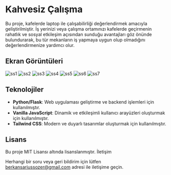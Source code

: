 # Kahvesiz Çalışma

Bu proje, kafelerde laptop ile çalışabilirliği değerlendirmek amacıyla geliştirilmiştir. İş yerinizi veya çalışma ortamınızı kafelerde geçirmenin rahatlık ve sosyal etkileşim açısından sunduğu avantajları göz önünde bulundurarak, bu tür mekanların iş yapmaya uygun olup olmadığını değerlendirmenize yardımcı olur.

## Ekran Görüntüleri

![ss1]()
![ss2]()
![ss3]()
![ss4]()
![ss5]()
![ss6]()
![ss7]()

## Teknolojiler

- **Python/Flask**: Web uygulaması geliştirme ve backend işlemleri için kullanılmıştır.
- **Vanilla JavaScript**: Dinamik ve etkileşimli kullanıcı arayüzleri oluşturmak için kullanılmıştır.
- **Tailwind CSS**: Modern ve duyarlı tasarımlar oluşturmak için kullanılmıştır.

## Lisans

Bu proje MIT Lisansı altında lisanslanmıştır.
İletişim

Herhangi bir soru veya geri bildirim için lütfen berkansariussozer@gmail.com adresi ile iletişime geçin.